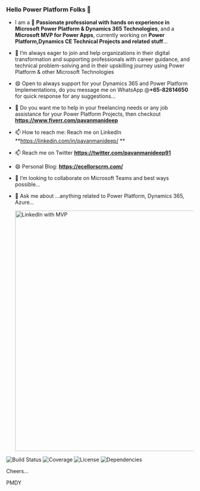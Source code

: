 ### Hello Power Platform Folks 👋

- I am a 🔭 **Passionate professional with hands on experience in Microsoft Power Platform & Dynamics 365 Technologies**, and a **Microsoft MVP for Power Apps**, currently working on **Power Platform,Dynamics CE Technical Projects and related stuff**...
- 🤔 I’m always eager to join and help organizations in their digital transformation and supporting professionals with career guidance, and technical problem-solving and in  their upskilling journey using Power Platform & other Microsoft Technologies 
- 😄 Open to always support for your Dynamics 365 and Power Platform Implementations, do you message me on WhatsApp @**+65-82614650** for quick response for any suggestions...
- 🌱 Do you want me to help in your freelancing needs or any job assistance for your Power Platform Projects, then checkout **https://www.fiverr.com/pavanmanideep**
- 📫 How to reach me: Reach me on LinkedIn **https://linkedin.com/in/pavanmanideep/ **
- 📫 Reach me on Twitter **https://twitter.com/pavanmanideep91**
- 😄 Personal Blog: **https://ecellorscrm.com/**
- 👯 I’m looking to collaborate on Microsoft Teams and best ways possible...
- 💬 Ask me about ...anything related to Power Platform, Dynamics 365, Azure...

  <img width="646" alt="LinkedIn with MVP" src="https://github.com/user-attachments/assets/049a4308-3c18-4d7e-b648-d524b084aef9">

![Build Status](https://github.com/pavanmanideep/repo/actions/workflows/build.yml/badge.svg)
![Coverage](https://img.shields.io/codecov/c/github/pavanmanideep/repo)
![License](https://img.shields.io/github/license/pavanmanideep/repo)
![Dependencies](https://img.shields.io/david/pavanmanideep/repo)

  

Cheers...

PMDY


